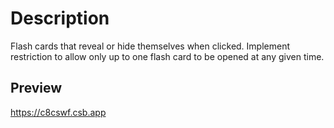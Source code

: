 # Description

Flash cards that reveal or hide themselves when clicked. Implement restriction to allow only up to one flash card to be opened at any given time.

## Preview

https://c8cswf.csb.app
